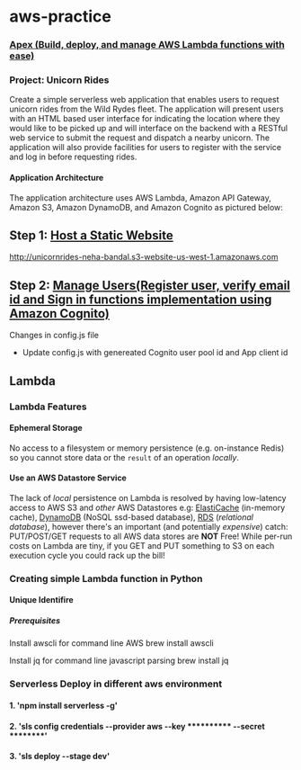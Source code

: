 # aws-practice

### [Apex (Build, deploy, and manage AWS Lambda functions with ease)](https://github.com/apex/apex)

### Project: Unicorn Rides

Create a simple serverless web application that enables users to request unicorn rides from the Wild Rydes fleet. The application will present users with an HTML based user interface for indicating the location where they would like to be picked up and will interface on the backend with a RESTful web service to submit the request and dispatch a nearby unicorn. The application will also provide facilities for users to register with the service and log in before requesting rides.

#### Application Architecture

The application architecture uses AWS Lambda, Amazon API Gateway, Amazon S3, Amazon DynamoDB, and Amazon Cognito as pictured below:

## Step 1: [Host a Static Website](https://aws.amazon.com/getting-started/projects/build-serverless-web-app-lambda-apigateway-s3-dynamodb-cognito/module-1/)

http://unicornrides-neha-bandal.s3-website-us-west-1.amazonaws.com

## Step 2: [Manage Users(Register user, verify email id and Sign in functions implementation using Amazon Cognito)](https://aws.amazon.com/getting-started/projects/build-serverless-web-app-lambda-apigateway-s3-dynamodb-cognito/module-2/)

Changes in config.js file
- Update config.js with genereated Cognito user pool id and App client id

## Lambda

### Lambda Features

#### Ephemeral Storage

No access to a filesystem or memory persistence (e.g. on-instance Redis)
so you cannot store data or the `result` of an operation *locally*.

#### Use an AWS Datastore Service

The lack of *local* persistence on Lambda is resolved by having
low-latency access to AWS S3 and *other* AWS Datastores e.g:
[ElastiCache](https://aws.amazon.com/elasticache/) (in-memory cache),
[DynamoDB](http://docs.aws.amazon.com/amazondynamodb/latest/developerguide/Introduction.html) (NoSQL ssd-based database),
[RDS](https://aws.amazon.com/rds/) (*relational database*),
however there's an
important (and potentially *expensive*) catch: PUT/POST/GET requests to all
AWS data stores are **NOT** Free! While per-run costs on Lambda are tiny, if you GET and PUT
something to S3 on each execution cycle you could rack up the bill!


### Creating simple Lambda function in Python

#### Unique Identifire

##### Prerequisites

Install awscli for command line AWS
    brew install awscli

Install jq for command line javascript parsing
    brew install jq

### Serverless Deploy in different aws environment

#### 1. 'npm install serverless -g'
#### 2. 'sls config credentials --provider aws --key **********  --secret ********'
#### 3. 'sls deploy --stage dev'
